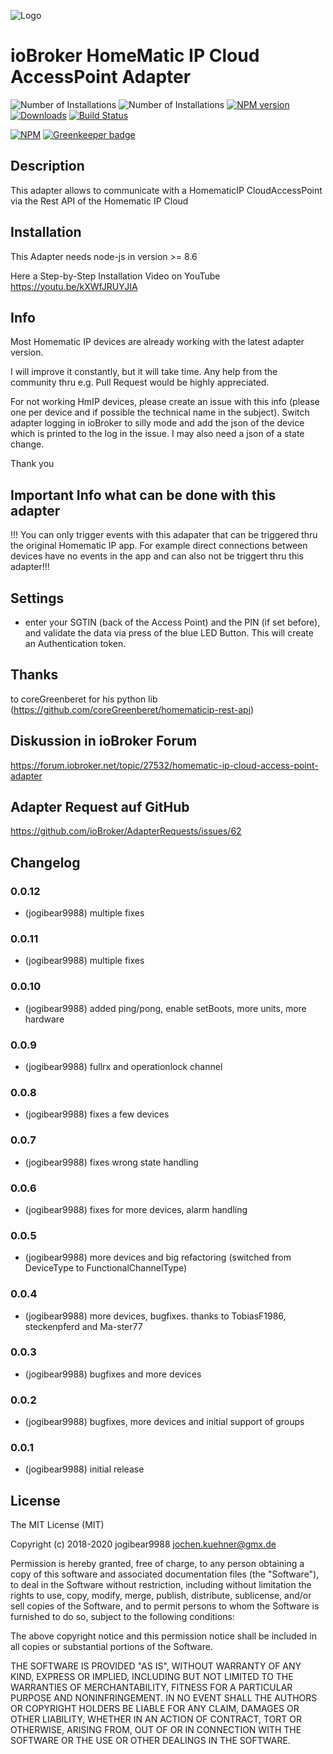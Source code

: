 ![Logo](admin/homematic.png)
# ioBroker HomeMatic IP Cloud AccessPoint Adapter

![Number of Installations](http://iobroker.live/badges/hmip-installed.svg) ![Number of Installations](http://iobroker.live/badges/hmip-stable.svg) [![NPM version](http://img.shields.io/npm/v/iobroker.hmip.svg)](https://www.npmjs.com/package/iobroker.hmip)
[![Downloads](https://img.shields.io/npm/dm/iobroker.hmip.svg)](https://www.npmjs.com/package/iobroker.hmip)
[![Build Status](https://travis-ci.org/iobroker-community-adapters/ioBroker.hmip.svg?branch=master)](https://travis-ci.org/iobroker-community-adapters/ioBroker.hmip.svg?branch=master)

[![NPM](https://nodei.co/npm/iobroker.hmip.png?downloads=true)](https://nodei.co/npm/iobroker.hmip/) [![Greenkeeper badge](https://badges.greenkeeper.io/iobroker-community-adapters/ioBroker.hmip.svg)](https://greenkeeper.io/)

## Description
This adapter allows to communicate with a HomematicIP CloudAccessPoint via the Rest API of the Homematic IP Cloud

## Installation
This Adapter needs node-js in version >= 8.6

Here a Step-by-Step Installation Video on YouTube 
https://youtu.be/kXWfJRUYJIA

## Info

Most Homematic IP devices are already working with the latest adapter version. 

I will improve it constantly, but it will take time. Any help from the community thru e.g. Pull Request would be highly appreciated.

For not working HmIP devices, please create an issue with this info (please one per device and if possible the technical name in the subject).
Switch adapter logging in ioBroker to silly mode and add the json of the device which is printed to the log in the issue.
I may also need a json of a state change.

Thank you

## Important Info what can be done with this adapter

!!! You can only trigger events with this adapater that can be triggered thru the original Homematic IP app. 
For example direct connections between devices have no events in the app and can also not be triggert thru this adapter!!! 

## Settings
* enter your SGTIN (back of the Access Point) and the PIN (if set before), and validate the data via press of the blue LED Button. This will create an Authentication token.

## Thanks
to coreGreenberet for his python lib (https://github.com/coreGreenberet/homematicip-rest-api)

## Diskussion in ioBroker Forum
https://forum.iobroker.net/topic/27532/homematic-ip-cloud-access-point-adapter

## Adapter Request auf GitHub
https://github.com/ioBroker/AdapterRequests/issues/62

## Changelog

### 0.0.12
* (jogibear9988) multiple fixes

### 0.0.11
* (jogibear9988) multiple fixes

### 0.0.10
* (jogibear9988) added ping/pong, enable setBoots, more units, more hardware

### 0.0.9
* (jogibear9988) fullrx and operationlock channel

### 0.0.8
* (jogibear9988) fixes a few devices

### 0.0.7
* (jogibear9988) fixes wrong state handling

### 0.0.6
* (jogibear9988) fixes for more devices, alarm handling

### 0.0.5
* (jogibear9988) more devices and big refactoring (switched from DeviceType to FunctionalChannelType)

### 0.0.4
* (jogibear9988) more devices, bugfixes. thanks to TobiasF1986, steckenpferd and Ma-ster77

### 0.0.3
* (jogibear9988) bugfixes and more devices 

### 0.0.2
* (jogibear9988) bugfixes, more devices and initial support of groups

### 0.0.1
* (jogibear9988) initial release

## License
The MIT License (MIT)

Copyright (c) 2018-2020 jogibear9988 <jochen.kuehner@gmx.de>

Permission is hereby granted, free of charge, to any person obtaining a copy
of this software and associated documentation files (the "Software"), to deal
in the Software without restriction, including without limitation the rights
to use, copy, modify, merge, publish, distribute, sublicense, and/or sell
copies of the Software, and to permit persons to whom the Software is
furnished to do so, subject to the following conditions:

The above copyright notice and this permission notice shall be included in
all copies or substantial portions of the Software.

THE SOFTWARE IS PROVIDED "AS IS", WITHOUT WARRANTY OF ANY KIND, EXPRESS OR
IMPLIED, INCLUDING BUT NOT LIMITED TO THE WARRANTIES OF MERCHANTABILITY,
FITNESS FOR A PARTICULAR PURPOSE AND NONINFRINGEMENT. IN NO EVENT SHALL THE
AUTHORS OR COPYRIGHT HOLDERS BE LIABLE FOR ANY CLAIM, DAMAGES OR OTHER
LIABILITY, WHETHER IN AN ACTION OF CONTRACT, TORT OR OTHERWISE, ARISING FROM,
OUT OF OR IN CONNECTION WITH THE SOFTWARE OR THE USE OR OTHER DEALINGS IN
THE SOFTWARE.

